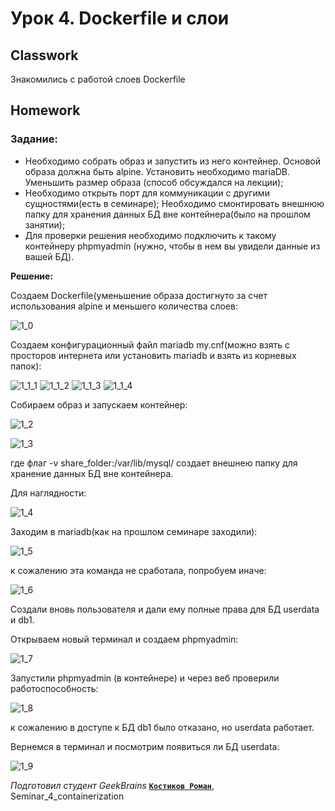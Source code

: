 # Урок 4. Dockerfile и слои
## Classwork
Знакомились с работой слоев Dockerfile
## Homework
### Задание: 
- Необходимо собрать образ и запустить из него контейнер. Основой образа должна быть alpine. Установить необходимо mariaDB. 
Уменьшить размер образа (способ обсуждался на лекции); 
- Необходимо открыть порт для коммуникации с другими сущностями(есть в семинаре);
Необходимо смонтировать внешнюю папку для хранения данных БД вне контейнера(было на прошлом занятии);
- Для проверки решения необходимо подключить к такому контейнеру phpmyadmin (нужно, чтобы в нем вы увидели данные из вашей БД).

**Решение:**

Создаем Dockerfile(уменьшение образа достигнуто за счет использования alpine и меньшего количества слоев:

![1_0](homework/1_0.JPG)

Создаем конфигурационный файл mariadb my.cnf(можно взять с просторов интернета или установить mariadb 
и взять из корневых папок):

![1_1_1](homework/1_1_1.JPG)
![1_1_2](homework/1_1_2.JPG)
![1_1_3](homework/1_1_3.JPG)
![1_1_4](homework/1_1_4.JPG)

Собираем образ и запускаем контейнер:

![1_2](homework/1_2.JPG)

![1_3](homework/1_3.JPG)

где флаг -v share_folder:/var/lib/mysql/ создает внешнею папку для хранение данных БД вне контейнера.

Для наглядности:

![1_4](homework/1_4.JPG)

Заходим в mariadb(как на прошлом семинаре заходили):

![1_5](homework/1_5.JPG)

к сожалению эта команда не сработала, попробуем иначе:

![1_6](homework/1_6.JPG)

Создали вновь пользователя и дали ему полные права для БД userdata и db1.

Открываем новый терминал и создаем phpmyadmin:

![1_7](homework/1_7.JPG)

Запустили phpmyadmin (в контейнере) и через веб проверили работоспособность:

![1_8](homework/1_8.JPG)

к сожалению в доступе к БД db1 было отказано, но userdata работает.

Вернемся в терминал и посмотрим появиться ли БД userdata:

![1_9](homework/1_9.JPG)

*Подготовил студент GeekBrains* [**`Костиков Роман`**](https://gb.ru/users/d0da3e74-94c9-4467-a23e-2ee70d85dcdc), 
Seminar_4_containerization



